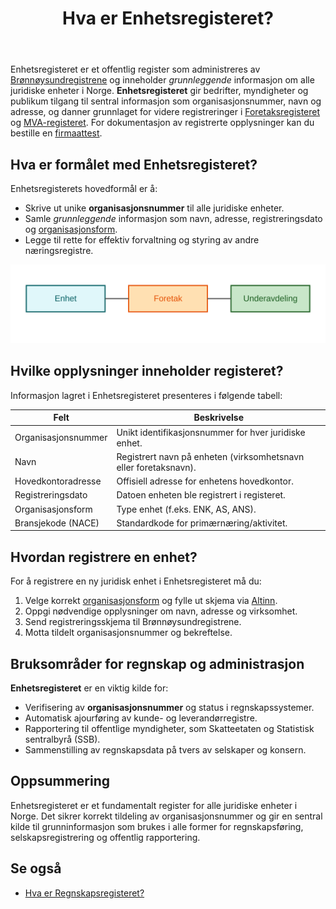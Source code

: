 ﻿---
title: "Hva er Enhetsregisteret?"
seoTitle: "Enhetsregisteret | Hva det er og hvordan registrere"
description: "Hva er Enhetsregisteret, hvordan registrerer du en enhet, og hvordan brukes dataene i regnskap og administrasjon. Oversikt over organisasjonsnummer, opplysninger og formål."
summary: "Kort forklaring av Enhetsregisteret: hva det er, hvordan du registrerer en enhet, og hvordan dataene brukes i regnskap og administrasjon."
---

Enhetsregisteret er et offentlig register som administreres av [Brønnøysundregistrene](/blogs/regnskap/bronnoysundregistrene "Brønnøysundregistrene - Oversikt over Norske Registere") og inneholder _grunnleggende_ informasjon om alle juridiske enheter i Norge. **Enhetsregisteret** gir bedrifter, myndigheter og publikum tilgang til sentral informasjon som organisasjonsnummer, navn og adresse, og danner grunnlaget for videre registreringer i [Foretaksregisteret](/blogs/regnskap/ansvarlig-selskap "Hva er Ansvarlig Selskap?") og [MVA-registeret](/blogs/regnskap/hva-er-mva-registeret "Hva er MVA-registeret?"). For dokumentasjon av registrerte opplysninger kan du bestille en [firmaattest](/blogs/regnskap/firmaattest "Firmaattest").

## Hva er formålet med Enhetsregisteret?

Enhetsregisterets hovedformål er å:

* Skrive ut unike **organisasjonsnummer** til alle juridiske enheter.
* Samle _grunnleggende_ informasjon som navn, adresse, registreringsdato og [organisasjonsform](/blogs/regnskap/organisasjonsform "Organisasjonsform: Komplett Guide til Selskapsformer i Norge").
* Legge til rette for effektiv forvaltning og styring av andre næringsregistre.

![Struktur i Enhetsregisteret](enhetsregisteret-structure.svg)

## Hvilke opplysninger inneholder registeret?

Informasjon lagret i Enhetsregisteret presenteres i følgende tabell:

| **Felt**               | **Beskrivelse**                                                    |
|------------------------|--------------------------------------------------------------------|
| Organisasjonsnummer    | Unikt identifikasjonsnummer for hver juridiske enhet.             |
| Navn                   | Registrert navn på enheten (virksomhetsnavn eller foretaksnavn). |
| Hovedkontoradresse     | Offisiell adresse for enhetens hovedkontor.                        |
| Registreringsdato      | Datoen enheten ble registrert i registeret.                        |
| Organisasjonsform      | Type enhet (f.eks. ENK, AS, ANS).                                   |
| Bransjekode (NACE)     | Standardkode for primærnæring/aktivitet.                           |

## Hvordan registrere en enhet?

For å registrere en ny juridisk enhet i Enhetsregisteret må du:

1. Velge korrekt [organisasjonsform](/blogs/regnskap/organisasjonsform "Organisasjonsform: Komplett Guide til Selskapsformer i Norge") og fylle ut skjema via [Altinn](/blogs/regnskap/hva-er-altinn "Hva er Altinn? En Guide til Offentlige Tjenester").
2. Oppgi nødvendige opplysninger om navn, adresse og virksomhet.
3. Send registreringsskjema til Brønnøysundregistrene.
4. Motta tildelt organisasjonsnummer og bekreftelse.

## Bruksområder for regnskap og administrasjon

**Enhetsregisteret** er en viktig kilde for:

* Verifisering av **organisasjonsnummer** og status i regnskapssystemer.
* Automatisk ajourføring av kunde- og leverandørregistre.
* Rapportering til offentlige myndigheter, som Skatteetaten og Statistisk sentralbyrå (SSB).
* Sammenstilling av regnskapsdata på tvers av selskaper og konsern.

## Oppsummering

Enhetsregisteret er et fundamentalt register for alle juridiske enheter i Norge. Det sikrer korrekt tildeling av organisasjonsnummer og gir en sentral kilde til grunninformasjon som brukes i alle former for regnskapsføring, selskapsregistrering og offentlig rapportering.

## Se også

* [Hva er Regnskapsregisteret?](/blogs/regnskap/hva-er-regnskapsregisteret "Hva er Regnskapsregisteret? Komplett Guide til Regnskapsregisteret i Norge")







